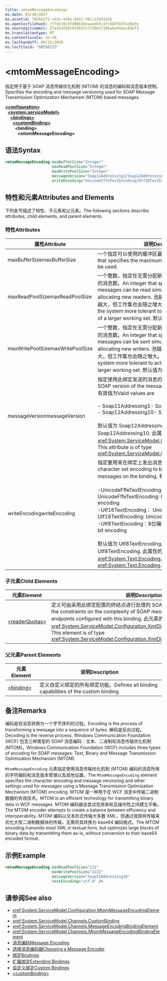```yaml
---
title: <mtomMessageEncoding>
ms.date: 03/30/2017
ms.assetid: 7865d171-cd1e-430a-8421-39cc13541d1b
ms.openlocfilehash: cffde19c8fd06836eaaedb5c4fc8687b97ae0afe
ms.sourcegitcommit: 27a15a55019f6b5f2733961738babe94aec0def3
ms.translationtype: MT
ms.contentlocale: zh-CN
ms.lasthandoff: 09/15/2020
ms.locfileid: "90556175"
---
```

# \<mtomMessageEncoding>
<span data-ttu-id="ce7ee-101">指定用于基于 SOAP 消息传输优化机制 (MTOM) 的消息的编码和消息版本控制。</span><span class="sxs-lookup"><span data-stu-id="ce7ee-101">Specifies the encoding and message versioning used for SOAP Message Transmission Optimization Mechanism (MTOM) based messages.</span></span>  
  
[**\<configuration>**](../configuration-element.md)\
&nbsp;&nbsp;[**\<system.serviceModel>**](system-servicemodel.md)\
&nbsp;&nbsp;&nbsp;&nbsp;[**\<bindings>**](bindings.md)\
&nbsp;&nbsp;&nbsp;&nbsp;&nbsp;&nbsp;[**\<customBinding>**](custombinding.md)\
&nbsp;&nbsp;&nbsp;&nbsp;&nbsp;&nbsp;&nbsp;&nbsp;**\<binding>**\
&nbsp;&nbsp;&nbsp;&nbsp;&nbsp;&nbsp;&nbsp;&nbsp;&nbsp;&nbsp;**\<mtomMessageEncoding>**  
  
## <a name="syntax"></a><span data-ttu-id="ce7ee-102">语法</span><span class="sxs-lookup"><span data-stu-id="ce7ee-102">Syntax</span></span>  
  
```xml  
<mtomMessageEncoding maxBufferSize="Integer"
                     maxReadPoolSize="Integer"
                     maxWritePoolSize="Integer"
                     messageVersion="Soap11Addressing1/Soap12Addressing10"
                     writeEncoding="UnicodeFffeTextEncoding/Utf16TextEncoding/Utf8TextEncoding" />
```  
  
## <a name="attributes-and-elements"></a><span data-ttu-id="ce7ee-103">特性和元素</span><span class="sxs-lookup"><span data-stu-id="ce7ee-103">Attributes and Elements</span></span>  
 <span data-ttu-id="ce7ee-104">下列各节描述了特性、子元素和父元素。</span><span class="sxs-lookup"><span data-stu-id="ce7ee-104">The following sections describe attributes, child elements, and parent elements.</span></span>  
  
### <a name="attributes"></a><span data-ttu-id="ce7ee-105">特性</span><span class="sxs-lookup"><span data-stu-id="ce7ee-105">Attributes</span></span>  
  
|<span data-ttu-id="ce7ee-106">属性</span><span class="sxs-lookup"><span data-stu-id="ce7ee-106">Attribute</span></span>|<span data-ttu-id="ce7ee-107">说明</span><span class="sxs-lookup"><span data-stu-id="ce7ee-107">Description</span></span>|  
|---------------|-----------------|  
|<span data-ttu-id="ce7ee-108">maxBufferSize</span><span class="sxs-lookup"><span data-stu-id="ce7ee-108">maxBufferSize</span></span>|<span data-ttu-id="ce7ee-109">一个指定可以使用的缓冲区最大大小的整数。</span><span class="sxs-lookup"><span data-stu-id="ce7ee-109">An integer that specifies the maximum size of the buffer that can be used.</span></span>|  
|<span data-ttu-id="ce7ee-110">maxReadPoolSize</span><span class="sxs-lookup"><span data-stu-id="ce7ee-110">maxReadPoolSize</span></span>|<span data-ttu-id="ce7ee-111">一个整数，指定在无需分配新读取器的情况下可以同时读取的消息数。</span><span class="sxs-lookup"><span data-stu-id="ce7ee-111">An integer that specifies how many messages can be read simultaneously without allocating new readers.</span></span> <span data-ttu-id="ce7ee-112">池越大，系统允许的活动峰值就越大，但工作集也会随之增大。</span><span class="sxs-lookup"><span data-stu-id="ce7ee-112">Larger pool sizes make the system more tolerant to activity spikes at the cost of a larger working set.</span></span> <span data-ttu-id="ce7ee-113">默认值为 64。</span><span class="sxs-lookup"><span data-stu-id="ce7ee-113">The default is 64.</span></span>|  
|<span data-ttu-id="ce7ee-114">maxWritePoolSize</span><span class="sxs-lookup"><span data-stu-id="ce7ee-114">maxWritePoolSize</span></span>|<span data-ttu-id="ce7ee-115">一个整数，指定在无需分配新编写器的情况下可以同时发送的消息数。</span><span class="sxs-lookup"><span data-stu-id="ce7ee-115">An integer that specifies how many messages can be sent simultaneously without allocating new writers.</span></span> <span data-ttu-id="ce7ee-116">池越大，系统允许的活动峰值就越大，但工作集也会随之增大。</span><span class="sxs-lookup"><span data-stu-id="ce7ee-116">Larger pool sizes make the system more tolerant to activity spikes at the cost of a larger working set.</span></span> <span data-ttu-id="ce7ee-117">默认值为 16。</span><span class="sxs-lookup"><span data-stu-id="ce7ee-117">The default is 16.</span></span>|  
|<span data-ttu-id="ce7ee-118">messageVersion</span><span class="sxs-lookup"><span data-stu-id="ce7ee-118">messageVersion</span></span>|<span data-ttu-id="ce7ee-119">指定使用此绑定发送的消息的 SOAP 版本。</span><span class="sxs-lookup"><span data-stu-id="ce7ee-119">Specifies the SOAP version of the messages sent using the binding.</span></span> <span data-ttu-id="ce7ee-120">有效值为</span><span class="sxs-lookup"><span data-stu-id="ce7ee-120">Valid values are</span></span><br /><br /> <span data-ttu-id="ce7ee-121">- Soap11Addressing1</span><span class="sxs-lookup"><span data-stu-id="ce7ee-121">-   Soap11Addressing1</span></span><br /><span data-ttu-id="ce7ee-122">- Soap12Addressing10</span><span class="sxs-lookup"><span data-stu-id="ce7ee-122">-   Soap12Addressing10</span></span><br /><br /> <span data-ttu-id="ce7ee-123">默认值为 Soap12Addressing10。</span><span class="sxs-lookup"><span data-stu-id="ce7ee-123">The default is Soap12Addressing10.</span></span> <span data-ttu-id="ce7ee-124">此属性的类型为 <xref:System.ServiceModel.Channels.MessageVersion>。</span><span class="sxs-lookup"><span data-stu-id="ce7ee-124">This attribute is of type <xref:System.ServiceModel.Channels.MessageVersion>.</span></span>|  
|<span data-ttu-id="ce7ee-125">writeEncoding</span><span class="sxs-lookup"><span data-stu-id="ce7ee-125">writeEncoding</span></span>|<span data-ttu-id="ce7ee-126">指定要用来在绑定上发出消息的字符集编码。</span><span class="sxs-lookup"><span data-stu-id="ce7ee-126">Specifies the character set encoding to be used for emitting messages on the binding.</span></span> <span data-ttu-id="ce7ee-127">有效值为</span><span class="sxs-lookup"><span data-stu-id="ce7ee-127">Valid values are</span></span><br /><br /> <span data-ttu-id="ce7ee-128">-UnicodeFffeTextEncoding： Unicode BigEndian 编码</span><span class="sxs-lookup"><span data-stu-id="ce7ee-128">-   UnicodeFffeTextEncoding: Unicode BigEndian encoding</span></span><br /><span data-ttu-id="ce7ee-129">-Utf16TextEncoding： Unicode 编码</span><span class="sxs-lookup"><span data-stu-id="ce7ee-129">-   Utf16TextEncoding: Unicode encoding</span></span><br /><span data-ttu-id="ce7ee-130">-Utf8TextEncoding：8位编码</span><span class="sxs-lookup"><span data-stu-id="ce7ee-130">-   Utf8TextEncoding: 8-bit encoding</span></span><br /><br /> <span data-ttu-id="ce7ee-131">默认值为 Utf8TextEncoding。</span><span class="sxs-lookup"><span data-stu-id="ce7ee-131">The default is Utf8TextEncoding.</span></span> <span data-ttu-id="ce7ee-132">此属性的类型为 <xref:System.Text.Encoding>。</span><span class="sxs-lookup"><span data-stu-id="ce7ee-132">This attribute is of type <xref:System.Text.Encoding>.</span></span>|  
  
### <a name="child-elements"></a><span data-ttu-id="ce7ee-133">子元素</span><span class="sxs-lookup"><span data-stu-id="ce7ee-133">Child Elements</span></span>  
  
|<span data-ttu-id="ce7ee-134">元素</span><span class="sxs-lookup"><span data-stu-id="ce7ee-134">Element</span></span>|<span data-ttu-id="ce7ee-135">说明</span><span class="sxs-lookup"><span data-stu-id="ce7ee-135">Description</span></span>|  
|-------------|-----------------|  
|[\<readerQuotas>](/previous-versions/dotnet/netframework-4.0/ms731325(v=vs.100))|<span data-ttu-id="ce7ee-136">定义可由采用此绑定配置的终结点进行处理的 SOAP 消息的复杂性约束。</span><span class="sxs-lookup"><span data-stu-id="ce7ee-136">Defines the constraints on the complexity of SOAP messages that can be processed by endpoints configured with this binding.</span></span> <span data-ttu-id="ce7ee-137">此元素的类型为 <xref:System.ServiceModel.Configuration.XmlDictionaryReaderQuotasElement>。</span><span class="sxs-lookup"><span data-stu-id="ce7ee-137">This element is of type <xref:System.ServiceModel.Configuration.XmlDictionaryReaderQuotasElement>.</span></span>|  
  
### <a name="parent-elements"></a><span data-ttu-id="ce7ee-138">父元素</span><span class="sxs-lookup"><span data-stu-id="ce7ee-138">Parent Elements</span></span>  
  
|<span data-ttu-id="ce7ee-139">元素</span><span class="sxs-lookup"><span data-stu-id="ce7ee-139">Element</span></span>|<span data-ttu-id="ce7ee-140">说明</span><span class="sxs-lookup"><span data-stu-id="ce7ee-140">Description</span></span>|  
|-------------|-----------------|  
|[\<binding>](bindings.md)|<span data-ttu-id="ce7ee-141">定义自定义绑定的所有绑定功能。</span><span class="sxs-lookup"><span data-stu-id="ce7ee-141">Defines all binding capabilities of the custom binding.</span></span>|  
  
## <a name="remarks"></a><span data-ttu-id="ce7ee-142">备注</span><span class="sxs-lookup"><span data-stu-id="ce7ee-142">Remarks</span></span>  
 <span data-ttu-id="ce7ee-143">编码是将消息转换为一个字节序列的过程。</span><span class="sxs-lookup"><span data-stu-id="ce7ee-143">Encoding is the process of transforming a message into a sequence of bytes.</span></span> <span data-ttu-id="ce7ee-144">解码是反向过程。</span><span class="sxs-lookup"><span data-stu-id="ce7ee-144">Decoding is the reverse process.</span></span> <span data-ttu-id="ce7ee-145">Windows Communication Foundation (WCF) 包含三种类型的 SOAP 消息编码：文本、二进制和消息传输优化机制 (MTOM)。</span><span class="sxs-lookup"><span data-stu-id="ce7ee-145">Windows Communication Foundation (WCF) includes three types of encoding for SOAP messages: Text, Binary and Message Transmission Optimization Mechanism (MTOM).</span></span>  
  
 <span data-ttu-id="ce7ee-146">`MtomMessageEncoding` 元素指定使用消息传输优化机制 (MTOM) 编码的消息所用的字符编码和消息版本管理以及其他设置。</span><span class="sxs-lookup"><span data-stu-id="ce7ee-146">The `MtomMessageEncoding` element specifies the character encoding and message versioning and other settings used for messages using a Message Transmission Optimization Mechanism (MTOM) encoding.</span></span> <span data-ttu-id="ce7ee-147">MTOM 是一种用于在 WCF 消息中传输二进制数据的有效技术。</span><span class="sxs-lookup"><span data-stu-id="ce7ee-147">MTOM is an efficient technology for transmitting binary data in WCF messages.</span></span> <span data-ttu-id="ce7ee-148">MTOM 编码器会尝试在效率和互操作性之间建立平衡。</span><span class="sxs-lookup"><span data-stu-id="ce7ee-148">The MTOM encoder attempts to create a balance between efficiency and interoperability.</span></span> <span data-ttu-id="ce7ee-149">MTOM 编码以文本形式传输大多数 XML，但通过按原样传输来优化大型二进制数据块的传输，无需将其转换为 base64 编码格式。</span><span class="sxs-lookup"><span data-stu-id="ce7ee-149">The MTOM encoding transmits most XML in textual form, but optimizes large blocks of binary data by transmitting them as-is, without conversion to their base64 encoded format.</span></span>  
  
## <a name="example"></a><span data-ttu-id="ce7ee-150">示例</span><span class="sxs-lookup"><span data-stu-id="ce7ee-150">Example</span></span>  
  
```xml  
<mtomMessageEncoding maxReadPoolSize="211"
                     maxWritePoolSize="2132"
                     messageVersion="Soap11Addressing10"
                     textEncoding="utf-8" />
```  
  
## <a name="see-also"></a><span data-ttu-id="ce7ee-151">请参阅</span><span class="sxs-lookup"><span data-stu-id="ce7ee-151">See also</span></span>

- <xref:System.ServiceModel.Configuration.MtomMessageEncodingElement>
- <xref:System.ServiceModel.Channels.CustomBinding>
- <xref:System.ServiceModel.Channels.MessageEncodingBindingElement>
- <xref:System.ServiceModel.Channels.MtomMessageEncodingBindingElement>
- [<span data-ttu-id="ce7ee-152">消息编码</span><span class="sxs-lookup"><span data-stu-id="ce7ee-152">Message Encoding</span></span>](message-encoding.md)
- [<span data-ttu-id="ce7ee-153">选择消息编码器</span><span class="sxs-lookup"><span data-stu-id="ce7ee-153">Choosing a Message Encoder</span></span>](../../../wcf/feature-details/choosing-a-message-encoder.md)
- [<span data-ttu-id="ce7ee-154">绑定</span><span class="sxs-lookup"><span data-stu-id="ce7ee-154">Bindings</span></span>](../../../wcf/bindings.md)
- [<span data-ttu-id="ce7ee-155">扩展绑定</span><span class="sxs-lookup"><span data-stu-id="ce7ee-155">Extending Bindings</span></span>](../../../wcf/extending/extending-bindings.md)
- [<span data-ttu-id="ce7ee-156">自定义绑定</span><span class="sxs-lookup"><span data-stu-id="ce7ee-156">Custom Bindings</span></span>](../../../wcf/extending/custom-bindings.md)
- [\<customBinding>](custombinding.md)
